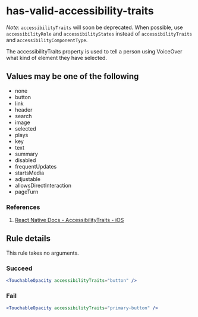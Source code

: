 # has-valid-accessibility-traits

*Note*: `accessibilityTraits` will soon be deprecated. When possible, use `accessibilityRole` and `accessibilityStates` instead of `accessibilityTraits` and `accessibilityComponentType`.

The accessibilityTraits property is used to tell a person using VoiceOver what kind of element they have selected.

## Values may be one of the following

- none
- button
- link
- header
- search
- image
- selected
- plays
- key
- text
- summary
- disabled
- frequentUpdates
- startsMedia
- adjustable
- allowsDirectInteraction
- pageTurn

### References

1. [React Native Docs - AccessibilityTraits - iOS](https://facebook.github.io/react-native/docs/accessibility.html#accessibilitytraits-ios)

## Rule details

This rule takes no arguments.

### Succeed

```jsx
<TouchableOpacity accessibilityTraits="button" />
```

### Fail

```jsx
<TouchableOpacity accessibilityTraits="primary-button" />
```
